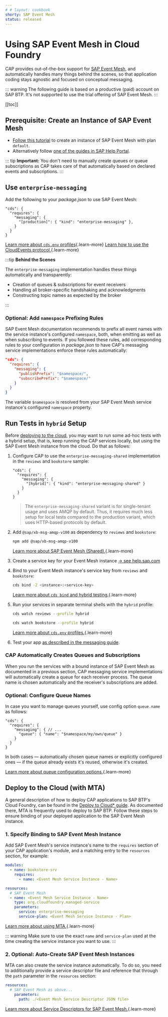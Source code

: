 ```yaml
---
# # layout: cookbook
shorty: SAP Event Mesh
status: released
---
```


# Using SAP Event Mesh in Cloud Foundry

CAP provides out-of-the-box support for [SAP Event Mesh](https://help.sap.com/docs/event-mesh), and automatically handles many things behind the scenes, so that application coding stays agnostic and focused on conceptual messaging.

::: warning
The following guide is based on a productive (paid) account on SAP BTP. It's not supported to use the trial offering of SAP Event Mesh.
:::

[[toc]]



## Prerequisite: Create an Instance of SAP Event Mesh

- [Follow this tutorial](https://developers.sap.com/group.cp-enterprisemessaging-get-started.html) to create an instance of SAP Event Mesh with plan `default`.
- Alternatively follow [one of the guides in SAP Help Portal](https://help.sap.com/docs/SAP_EM/bf82e6b26456494cbdd197057c09979f/3ef34ffcbbe94d3e8fff0f9ea2d5911d.html).

::: tip
**Important:** You don't need to manually create queues or queue subscriptions as CAP takes care of that automatically based on declared events and subscriptions.
:::


## Use `enterprise-messaging`

Add the following to your _package.json_ to use SAP Event Mesh:

```jsonc
"cds": {
  "requires": {
    "messaging": {
      "[production]": { "kind": "enterprise-messaging" },
    }
  }
}
```

[Learn more about `cds.env` profiles](../../node.js/cds-env#profiles){.learn-more}
[Learn how to use the CloudEvents protocol.](../../node.js/messaging#cloudevents-protocol){.learn-more}

:::tip **Behind the Scenes**

The `enterprise-messaging` implementation handles these things automatically and transparently:

  - Creation of queues & subscriptions for event receivers
  - Handling all broker-specific handshaking and acknowledgments
  - Constructing topic names as expected by the broker

:::

### Optional: Add `namespace` Prefixing Rules

SAP Event Mesh documentation recommends to prefix all event names with the service instance's configured `namespace`, both, when emitting as well as when subscribing to events. If you followed these rules, add corresponding rules to your configuration in _package.json_ to have CAP's messaging service implementations enforce these rules automatically:

```json
"cds": {
  "requires": {
    "messaging": {
      "publishPrefix": "$namespace/",
      "subscribePrefix": "$namespace/"
    }
  }
}
```

The variable `$namespace` is resolved from your SAP Event Mesh service instance's configured `namespace` property.


## Run Tests in `hybrid` Setup

Before [deploying to the cloud](#deploy-to-the-cloud-with-mta), you may want to run some ad-hoc tests with a hybrid setup, that is, keep running the CAP services locally, but using the SAP Event Mesh instance from the cloud. Do that as follows:

1. Configure CAP to use the `enterprise-messaging-shared` implementation in the `reviews` and `bookstore` sample:

    ```jsonc
    "cds": {
      "requires": {
        "messaging": {
          "[hybrid]": { "kind": "enterprise-messaging-shared" }
        }
      }
    }
    ```

    > The `enterprise-messaging-shared` variant is for single-tenant usage and uses AMQP by default. Thus, it requires much less setup for local tests compared to the production variant, which uses HTTP-based protocols by default.

2. Add `@sap/xb-msg-amqp-v100` as dependency to `reviews` and `bookstore`:

    ```sh
    npm add @sap/xb-msg-amqp-v100
    ```

    [Learn more about SAP Event Mesh (Shared).](../../node.js/messaging#event-mesh-shared){.learn-more}

3. Create a service key for your Event Mesh instance [→ see help.sap.com](https://help.sap.com/products/BTP/65de2977205c403bbc107264b8eccf4b/4514a14ab6424d9f84f1b8650df609ce.html)

4. Bind to your Event Mesh instance's service key from `reviews` and `bookstore`:

    ```sh
    cds bind -2 <instance>:<service-key>
    ```


    [Learn more about `cds bind` and hybrid testing.](../../advanced/hybrid-testing){.learn-more}

5. Run your services in separate terminal shells with the `hybrid` profile:

    ```sh
    cds watch reviews --profile hybrid
    ```
    ```sh
    cds watch bookstore --profile hybrid
    ```

    [Learn more about `cds.env` profiles.](../../node.js/cds-env#profiles){.learn-more}

6. Test your app [as described in the messaging guide](./#add-or-update-reviews).


### CAP Automatically Creates Queues and Subscriptions

When you run the services with a bound instance of SAP Event Mesh as documented in a previous section, CAP messaging service implementations will automatically create a queue for each receiver process. The queue name is chosen automatically and the receiver's subscriptions are added.


### Optional: Configure Queue Names

In case you want to manage queues yourself, use config option `queue.name` as follows:

```jsonc
"cds": {
  "requires": {
    "messaging": { // ...
      "queue": { "name": "$namespace/my/own/queue" }
    }
  }
}
```

In both cases — automatically chosen queue names or explicitly configured ones — if the queue already exists it's reused, otherwise it's created.

[Learn more about queue configuration options.](../../node.js/messaging#message-brokers){.learn-more}


## Deploy to the Cloud (with MTA)

A general description of how to deploy CAP applications to SAP BTP's Cloud Foundry, can be found in the [Deploy to Cloud* guide](../deployment/). As documented there, MTA is frequently used to deploy to SAP BTP. Follow these steps to ensure binding of your deployed application to the SAP Event Mesh instance.


### 1. Specify Binding to SAP Event Mesh Instance

Add SAP Event Mesh's service instance's name to the `requires` section of your CAP application's module, and a matching entry to the `resources` section, for example:

```yaml
modules:
  - name: bookstore-srv
    requires:
      - name: <Event Mesh Service Instance - Name>

resources:
  # SAP Event Mesh
  - name: <Event Mesh Service Instance - Name>
    type: org.cloudfoundry.managed-service
    parameters:
      service: enterprise-messaging
      service-plan: <Event Mesh Service Instance - Plan>
```

[Learn more about using MTA.](../deployment/){.learn-more}

::: warning
Make sure to use the exact `name` and `service-plan` used at the time creating the service instance you want to use.
:::


### 2. Optional: Auto-Create SAP Event Mesh Instances

MTA can also create the service instance automatically. To do so, you need to additionally provide a service descriptor file and reference that through the `path` parameter in the `resources` section:

```yaml
resources:
  # SAP Event Mesh as above...
    parameters:
      path: ./<Event Mesh Service Descriptor JSON file>
```

[Learn more about Service Descriptors for SAP Event Mesh.](https://help.sap.com/docs/SAP_EM/bf82e6b26456494cbdd197057c09979f/5696828fd5724aa5b26412db09163530.html){.learn-more}


<span id="afterdeploymta" />
